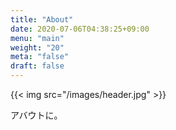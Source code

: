 ```yaml
---
title: "About"
date: 2020-07-06T04:38:25+09:00
menu: "main"
weight: "20"
meta: "false"
draft: false
---
```


{{< img src="/images/header.jpg" >}}

アバウトに。

